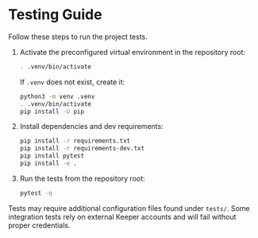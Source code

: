# Testing Guide

Follow these steps to run the project tests.

1. Activate the preconfigured virtual environment in the repository root:
   ```bash
   . .venv/bin/activate
   ```
   If `.venv` does not exist, create it:
   ```bash
   python3 -m venv .venv
   . .venv/bin/activate
   pip install -U pip
   ```
2. Install dependencies and dev requirements:
   ```bash
   pip install -r requirements.txt
   pip install -r requirements-dev.txt
   pip install pytest
   pip install -e .
   ```
3. Run the tests from the repository root:
   ```bash
   pytest -q
   ```

Tests may require additional configuration files found under `tests/`. Some integration tests rely on external Keeper accounts and will fail without proper credentials.
